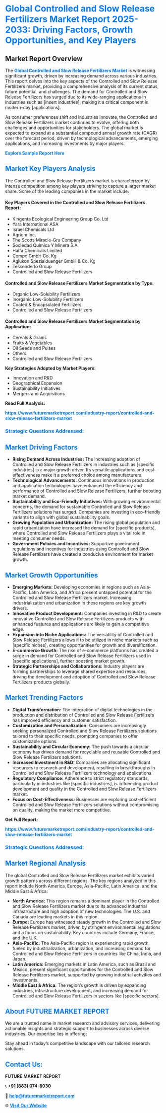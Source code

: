 <h1 style="color: #007BFF;">Global Controlled and Slow Release Fertilizers Market Report 2025-2033: Driving Factors, Growth Opportunities, and Key Players</h1>

<section id="overview">
<h2>Market Report Overview</h2>
<p>The <a href="https://www.futuremarketreport.com/industry-report/controlled-and-slow-release-fertilizers-market" style="color: #007BFF; text-decoration: none;"><strong>Global Controlled and Slow Release Fertilizers Market</strong></a> is witnessing significant growth, driven by increasing demand across various industries. This report delves into the key aspects of the Controlled and Slow Release Fertilizers market, providing a comprehensive analysis of its current status, future potential, and challenges. The demand for Controlled and Slow Release Fertilizers has surged due to its wide-ranging applications in industries such as [insert industries], making it a critical component in modern-day [applications].</p>
<p>As consumer preferences shift and industries innovate, the Controlled and Slow Release Fertilizers market continues to evolve, offering both challenges and opportunities for stakeholders. The global market is expected to expand at a substantial compound annual growth rate (CAGR) over the forecast period, driven by technological advancements, emerging applications, and increasing investments by major players.</p>
</section>

<section id="overview">
<p><a href="https://www.futuremarketreport.com/request-sample/reportId=99004" style="color: #007BFF; text-decoration: none;"><strong>Explore Sample Report Here</strong></a></p>
</section>

<section id="key-players">
<h2 style="color: #007BFF;">Market Key Players Analysis</h2>
<p>The Controlled and Slow Release Fertilizers market is characterized by intense competition among key players striving to capture a larger market share. Some of the leading companies in the market include:</p>
<h4>Key Players Covered in the Controlled and Slow Release Fertilizers Report:</h4>
<ul><li>Kingenta Ecological Engineering Group Co. Ltd</li><li>Yara International ASA</li><li>Israel Chemicals Ltd</li><li>Agrium Inc.</li><li>The Scotts Miracle-Gro Company</li><li>Sociedad Quimica Y Minera S.A.</li><li>Haifa Chemicals Limited</li><li>Compo GmbH Co. Kg</li><li>Aglukon Spezialduenger GmbH &amp; Co. Kg</li><li>Tessenderlo Group</li><li>Controlled and Slow Release Fertilizers</li></ul>
<h4>Controlled and Slow Release Fertilizers Market Segmentation by Type:</h4>
<ul><li>Organic Low-Solubility Fertilizers</li><li>Inorganic Low-Solubility Fertilizers</li><li>Coated &amp; Encapsulated Fertilizers</li><li>Controlled and Slow Release Fertilizers</li></ul>

<h4>Controlled and Slow Release Fertilizers Market Segmentation by Application:</h4>
<ul><li>Cereals &amp; Grains</li><li>Fruits &amp; Vegetables</li><li>Oil Seeds and Pulses</li><li>Others</li><li>Controlled and Slow Release Fertilizers</li></ul>
<p><strong>Key Strategies Adopted by Market Players:</strong></p>
<ul>
<li>Innovation and R&D</li>
<li>Geographical Expansion</li>
<li>Sustainability Initiatives</li>
<li>Mergers and Acquisitions</li>
</ul>
</section>

<section>
<p><strong>Read Full Analysis: </strong></p><a href="https://www.futuremarketreport.com/industry-report/controlled-and-slow-release-fertilizers-market" style="color: #007BFF; text-decoration: none;"><strong>https://www.futuremarketreport.com/industry-report/controlled-and-slow-release-fertilizers-market</strong></a>
<h3 style="color: #007BFF;">Strategic Questions Addressed:</h3>
</section>

<section id="driving-factors">
<h2 style="color: #007BFF;">Market Driving Factors</h2>
<ul>
<li><strong>Rising Demand Across Industries:</strong> The increasing adoption of Controlled and Slow Release Fertilizers in industries such as [specific industries] is a major growth driver. Its versatile applications and cost-effectiveness make it a preferred choice among manufacturers.</li>
<li><strong>Technological Advancements:</strong> Continuous innovations in production and application technologies have enhanced the efficiency and performance of Controlled and Slow Release Fertilizers, further boosting market demand.</li>
<li><strong>Sustainability and Eco-Friendly Initiatives:</strong> With growing environmental concerns, the demand for sustainable Controlled and Slow Release Fertilizers solutions has surged. Companies are investing in eco-friendly variants to align with global sustainability goals.</li>
<li><strong>Growing Population and Urbanization:</strong> The rising global population and rapid urbanization have increased the demand for [specific products], where Controlled and Slow Release Fertilizers plays a vital role in meeting consumer needs.</li>
<li><strong>Government Policies and Incentives:</strong> Supportive government regulations and incentives for industries using Controlled and Slow Release Fertilizers have created a conducive environment for market growth.</li>
</ul>
</section>

<section id="growth-opportunities">
<h2 style="color: #007BFF;">Market Growth Opportunities</h2>
<ul>
<li><strong>Emerging Markets:</strong> Developing economies in regions such as Asia-Pacific, Latin America, and Africa present untapped potential for the Controlled and Slow Release Fertilizers market. Increasing industrialization and urbanization in these regions are key growth drivers.</li>
<li><strong>Innovative Product Development:</strong> Companies investing in R&D to create innovative Controlled and Slow Release Fertilizers products with enhanced features and applications are likely to gain a competitive edge.</li>
<li><strong>Expansion into Niche Applications:</strong> The versatility of Controlled and Slow Release Fertilizers allows it to be utilized in niche markets such as [specific niches], creating opportunities for growth and diversification.</li>
<li><strong>E-commerce Growth:</strong> The rise of e-commerce platforms has created a surge in demand for Controlled and Slow Release Fertilizers used in [specific applications], further boosting market growth.</li>
<li><strong>Strategic Partnerships and Collaborations:</strong> Industry players are forming partnerships to leverage shared expertise and resources, driving the development and adoption of Controlled and Slow Release Fertilizers products globally.</li>
</ul>
</section>

<section id="trending-factors">
<h2 style="color: #007BFF;">Market Trending Factors</h2>
<ul>
<li><strong>Digital Transformation:</strong> The integration of digital technologies in the production and distribution of Controlled and Slow Release Fertilizers has improved efficiency and customer satisfaction.</li>
<li><strong>Customization and Personalization:</strong> Consumers are increasingly seeking personalized Controlled and Slow Release Fertilizers solutions tailored to their specific needs, prompting companies to offer customizable options.</li>
<li><strong>Sustainability and Circular Economy:</strong> The push towards a circular economy has driven demand for recyclable and reusable Controlled and Slow Release Fertilizers solutions.</li>
<li><strong>Increased Investment in R&D:</strong> Companies are allocating significant resources to research and development, resulting in breakthroughs in Controlled and Slow Release Fertilizers technology and applications.</li>
<li><strong>Regulatory Compliance:</strong> Adherence to strict regulatory standards, particularly in industries like [specific industries], is influencing product development and quality in the Controlled and Slow Release Fertilizers market.</li>
<li><strong>Focus on Cost-Effectiveness:</strong> Businesses are exploring cost-efficient Controlled and Slow Release Fertilizers solutions without compromising on quality, making the market more competitive.</li>
</ul>
</section>

<section>
<p><strong>Get Full Report: </strong></p><a href="https://www.futuremarketreport.com/industry-report/controlled-and-slow-release-fertilizers-market" style="color: #007BFF; text-decoration: none;"><strong>https://www.futuremarketreport.com/industry-report/controlled-and-slow-release-fertilizers-market</strong></a>
<h3 style="color: #007BFF;">Strategic Questions Addressed:</h3>
</section>


<section id="regional-analysis">
<h2 style="color: #007BFF;">Market Regional Analysis</h2>
<p>The global Controlled and Slow Release Fertilizers market exhibits varied growth patterns across different regions. The key regions analyzed in this report include North America, Europe, Asia-Pacific, Latin America, and the Middle East & Africa:</p>
<ul>
<li><strong>North America:</strong> This region remains a dominant player in the Controlled and Slow Release Fertilizers market due to its advanced industrial infrastructure and high adoption of new technologies. The U.S. and Canada are leading markets in this region.</li>
<li><strong>Europe:</strong> Europe has witnessed steady growth in the Controlled and Slow Release Fertilizers market, driven by stringent environmental regulations and a focus on sustainability. Key countries include Germany, France, and the U.K.</li>
<li><strong>Asia-Pacific:</strong> The Asia-Pacific region is experiencing rapid growth, fueled by industrialization, urbanization, and increasing demand for Controlled and Slow Release Fertilizers in countries like China, India, and Japan.</li>
<li><strong>Latin America:</strong> Emerging markets in Latin America, such as Brazil and Mexico, present significant opportunities for the Controlled and Slow Release Fertilizers market, supported by growing industrial activities and investments.</li>
<li><strong>Middle East & Africa:</strong> The region’s growth is driven by expanding industries, infrastructure development, and increasing demand for Controlled and Slow Release Fertilizers in sectors like [specific sectors].</li>
</ul>
</section>

<footer>
<h2 style="color: #007BFF;">About FUTURE MARKET REPORT</h2>
<p>We are a trusted name in market research and advisory services, delivering actionable insights and strategic support to businesses across diverse industries. Our expertise lies in offering:</p>

<p>Stay ahead in today’s competitive landscape with our tailored research solutions.</p>

<h2 style="color: #007BFF;">Contact Us:</h2>
<p><strong>FUTURE MARKET REPORT</strong></p>
<p>📞 <strong>+91 (883) 074-8030</strong></p>
<p>📧 <strong><a href="mailto:help@futuremarketreport.com" style="color: #007BFF;">help@futuremarketreport.com</a></strong></p>
<p>🌐 <strong><a href="https://www.futuremarketreport.com/" style="color: #007BFF;">Visit Our Website</a></strong></p>
</footer>